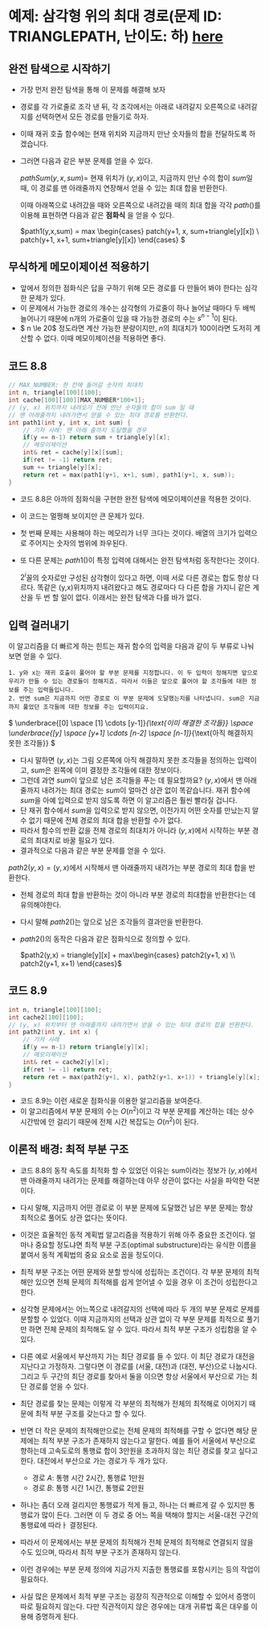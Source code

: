 # 예제: 삼각형 위의 최대 경로(문제 ID: TRIANGLEPATH, 난이도: 하) [here](#1)

## 완전 탐색으로 시작하기
* 가장 먼저 완전 탐색을 통해 이 문제를 해결해 보자
* 경로를 각 가로줄로 조각 낸 뒤, 각 조각에서는 아래로 내려갈지 오른쪽으로 내려갈지를 선택하면서 모든 경로를 만들기로 하자.
* 이때 재귀 호출 함수에는 현재 위치와 지금까지 만난 숫자들의 합을 전달하도록 하겠습니다.
* 그러면 다음과 같은 부분 문제를 얻을 수 있다.
    
    $pathSum(y, x, sum)=$ 현재 위치가 $(y, x)$이고, 지금까지 만난 수의 합이 $sum$일 때, 이 경로를 맨 아래줄까지 연장해서 얻을 수 있는 최대 합을 반환한다.

    이때 아래쪽으로 내려갔을 때와 오른쪽으로 내려갔을 때의 최대 합을 각각 $path()$를 이용해 표현하면 다음과 같은 __점화식__ 을 얻을 수 있다.
    
    $path1(y,x,sum) = max \begin{cases} patch(y+1, x, sum+triangle[y][x]) \\ patch(y+1, x+1, sum+triangle[y][x]) \end{cases} $

## 무식하게 메모이제이션 적용하기
* 앞에서 정의한 점화식은 답을 구하기 위해 모든 경로를 다 만들어 봐야 한다는 심각한 문제가 있다.
* 이 문제에서 가능한 경로의 개수는 삼각형의 가로줄이 하나 늘어날 때마다 두 배씩 늘어나기 때문에 n개의 가로줄이 있을 때 가능한 경로의 수는 $s^{n-1}$이 된다.
* $ n \le 20$ 정도라면 계산 가능한 분량이지만, $n$의 최대치가 100이라면 도저히 계산할 수 없다. 이때 메모이제이션을 적용하면 좋다.

## 코드 8.8
```C++
// MAX_NUMBER: 한 칸에 들어갈 숫자의 최대치
int n, triangle[100][100];
int cache[100][100][MAX_NUMBER*100+1];
// (y, x) 위치까지 내려오기 전에 만난 숫자들의 합이 sum 일 때
// 맨 아래줄까지 내려가면서 얻을 수 있는 최대 경로를 반환한다.
int path1(int y, int x, int sum) {
    // 기저 사례: 맨 아래 줄까지 도달했을 경우
    if(y == n-1) return sum + triangle[y][x];
    // 메모이제이션
    int& ret = cache[y][x][sum];
    if(ret != -1) return ret;
    sum += triangle[y][x];
    return ret = max(path1(y+1, x+1, sum), path1(y+1, x, sum));
}
```
* 코드 8.8은 아까의 점화식을 구현한 완전 탐색에 메모이제이션을 적용한 것이다.
* 이 코드는 멀쩡해 보이지만 큰 문제가 있다.
* 첫 번째 문제는 사용해야 하는 메모리가 너무 크다는 것이다. 배열의 크기가 입력으로 주어지는 숫자의 범위에 좌우된다.
* 또 다른 문제는 $path1()$이 특정 입력에 대해서는 완전 탐색처럼 동작한다는 것이다. 
    
    $2^i$꼴의 숫자로만 구성된 삼각형이 있다고 하면, 이때 서로 다른 경로는 합도 항상 다르다. 똑같은 (y,x)위치까지 내려왔다고 해도 경로마다 다 다른 합을 가지니 같은 계산을 두 번 할 일이 없다. 이래서는 완전 탐색과 다를 바가 없다.

## 입력 걸러내기
이 알고리즘을 더 빠르게 하는 힌트는 재귀 함수의 입력을 다음과 같이 두 부류로 나눠 보면 얻을 수 있다.
    
    1. y와 x는 재귀 호출이 풀어야 할 부분 문제를 지정합니다. 이 두 입력이 정해지면 앞으로 우리가 만들 수 있는 경로들이 정해지죠. 따라서 이들은 앞으로 풀어야 할 조각들에 대한 정보를 주는 입력들입니다.
    2. 반면 sum은 지금까지 어떤 경로로 이 부분 문제에 도달했는지를 나타냅니다. sum은 지금까지 풀었던 조각들에 대한 정보를 주는 입력이지요.

$ \underbrace{[0] \space [1] \cdots [y-1]}_{\text{이미 해결한 조각들}} \space \underbrace{[y] \space [y+1] \cdots [n-2] \space [n-1]}_{\text{아직 해결하지 못한 조각들}} $

* 다시 말하면 $(y, x)$는 그림 오른쪽에 아직 해결하지 못한 조각들을 정의하는 입력이고, $sum$은 왼쪽에 이미 결정한 조각들에 대한 정보이다.
* 그런데 과연 $sum$이 앞으로 남은 조각들을 푸는 데 필요할까요? $(y, x)$에서 맨 아래줄까지 내려가는 최대 경로는 $sum$이 얼마건 상관 없이 똑같습니다. 재귀 함수에 $sum$을 아예 입력으로 받지 않도록 하면 이 알고리즘은 훨씬 빨라질 겁니다. 
* 단 재귀 함수에서 $sum$을 입력으로 받지 않으면, 이전가지 어떤 숫자를 만났는지 알 수 없기 때문에 전체 경로의 최대 합을 반환할 수가 없다.
* 따라서 함수의 반환 값을 전체 경로의 최대치가 아니라 $(y, x)$에서 시작하는 부분 경로의 최대치로 바꿀 필요가 있다.
* 결과적으로 다음과 같은 부분 문제를 얻을 수 있다.

$path2(y,x) = (y,x)$에서 시작해서 맨 아래줄까지 내려가는 부분 경로의 최대 합을 반환한다.

* 전체 경로의 최대 합을 반환하는 것이 아니라 부분 경로의 최대합을 반환한다는 데 유의해야한다.
* 다시 말해 $path2()$는 앞으로 남은 조각들의 결과만을 반환한다.
* $path2()$의 동작은 다음과 같은 점화식으로 정의할 수 있다.

    $path2(y,x) = triangle[y][x] + max\begin{cases} patch2(y+1, x) \\ patch2(y+1, x+1) \end{cases}$

## 코드 8.9
```C++
int n, triangle[100][100];
int cache2[100][100];
// (y, x) 위치부터 맨 아래줄까지 내려가면서 얻을 수 있는 최대 경로의 합을 반환한다.
int path2(int y, int x) {
    // 기저 사례
    if(y == n-1) return triangle[y][x];
    // 메모이제이션
    int& ret = cache2[y][x];
    if(ret != -1) return ret;
    return ret = max(path2(y+1, x), path2(y+1, x+1)) + triangle[y][x];
}
```
* 코드 8.9는 이런 새로운 점화식을 이용한 알고리즘을 보여준다. 
* 이 알고리즘에서 부분 문제의 수는 $O(n^2)$이고 각 부분 문제를 계산하는 데는 상수 시간밖에 안 걸리기 때문에 전체 시간 복잡도는 $O(n^2)$이 된다.

## 이론적 배경: 최적 부분 구조
* 코드 8.8의 동작 속도를 최적화 할 수 있었던 이유는 sum이라는 정보가 $(y, x)$에서 맨 아래줄까지 내려가는 문제를 해결하는데 아무 상관이 없다는 사실을 파악한 덕분이다.
 * 다시 말해, 지금까지 어떤 경로로 이 부분 문제에 도달했건 남은 부분 문제는 항상 최적으로 풀어도 상관 없다는 뜻이다.
 * 이것은 효율적인 동적 계획법 알고리즘을 적용하기 위해 아주 중요한 조건이다. 얼마나 중요할 정도냐면 최적 부분 구조(optimal substructure)라는 유식한 이름을 붙여서 동적 계획법의 중요 요소로 꼽을 정도이다.
 * 최적 부분 구조는 어떤 문제와 분할 방식에 성립하는 조건이다. 각 부분 문제의 최적해만 있으면 전체 문제의 최적해를 쉽게 얻어낼 수 있을 경우 이 조건이 성립한다고 한다.
 * 삼각형 문제에서는 어느쪽으로 내려갈지의 선택에 따라 두 개의 부분 문제로 문제를 분할할 수 있었다. 이때 지금까지의 선택과 상관 없이 각 부분 문제를 최적으로 풀기만 하면 전체 문제의 최적해도 알 수 있다. 따라서 최적 부분 구조가 성립함을 알 수 있다.
* 다른 예로 서울에서 부산까지 가는 최단 경로를 들 수 있다. 이 최단 경로가 대전을 지난다고 가정하자. 그렇다면 이 경로를 (서울, 대전)과 (대전, 부산)으로 나눕시다. 그리고 두 구간의 최단 경로를 찾아서 둘을 이으면 항상 서울에서 부산으로 가는 최단 경로를 얻을 수 있다.
* 최단 경로를 찾는 문제는 이렇게 각 부분의 최적해가 전체의 최적해로 이어지기 때문에 최적 부분 구조를 갖는다고 할 수 있다.
* 반면 더 작은 문제의 최적해만으로는 전체 문제의 최적해를 구할 수 없다면 해당 문제에는 최적 부분 구조가 존재하지 않는다고 말한다. 예를 들어 서울에서 부산으로 향하는데 고속도로의 통행료 합이 3만원을 초과하지 않는 최단 경로를 찾고 싶다고 한다. 대전에서 부산으로 가는 경로가 두 개가 있다.
    * 경로 $A$: 통행 시간 2시간, 통행료 1만원
    * 경로 $B$: 통행 시간 1시간, 통행료 2만원

* 하나는 좀더 오래 걸리지만 통행료가 적게 들고, 하나는 더 빠르게 갈 수 있지만 통행료가 많이 든다. 그러면 이 두 경로 중 어느 쪽을 택해야 할지는 서울-대전 구간의 통행료에 따라ㅏ 결정된다.
* 따라서 이 문제에서는 부분 문제의 최적해가 전체 문제의 최적해로 연결되지 않을 수도 있으며, 따라서 최적 부분 구조가 존재하지 않는다. 
* 이런 경우에는 부분 문제 정의에 지금가지 지출한 통행료를 포함시키는 등의 작업이 필요하다.
* 사실 많은 문제에서 최적 부분 구조는 굉장히 직관적으로 이해할 수 있어서 증명이 따로 필요하지 않는다. 다만 직관적이지 않은 경우에는 대개 귀류법 혹은 대우를 이용해 증명하게 된다.



[6]: https://www.acmicpc.net/problem/1932